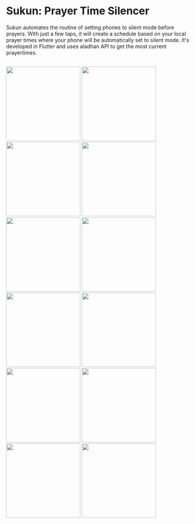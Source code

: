 # Sukun: Prayer Time Silencer

Sukun automates the routine of setting phones to silent mode before prayers. With just a few taps, it will create a schedule based on your local prayer times where your phone will be automatically set to silent mode. It's developed in Flutter and uses aladhan API to get the most current prayertimes. 

## 
<img src="https://github.com/ahmed-hinai/prayer_time_silencer/assets/117124832/b5a77e5f-cc47-4182-8d96-9d065eaa458d" width="200" style="display:inline-block;"/>
<img src="https://github.com/ahmed-hinai/prayer_time_silencer/assets/117124832/f8fcecdd-b690-42b6-be47-0d9b90e7fd09" width="200" style="display:inline-block;"/>
<img src="https://github.com/ahmed-hinai/prayer_time_silencer/assets/117124832/ad328893-da15-4e55-93b3-32b61c8b5b20" width="200" style="display:inline-block;"/>
<img src="https://github.com/ahmed-hinai/prayer_time_silencer/assets/117124832/997b29ad-78be-44b2-846e-ed64662b73f6" width="200" style="display:inline-block;"/>
<img src="https://github.com/ahmed-hinai/prayer_time_silencer/assets/117124832/41f8f39f-bf15-4e43-8173-5808c131f38c" width="200" style="display:inline-block;"/>
<img src="https://github.com/ahmed-hinai/prayer_time_silencer/assets/117124832/39106f87-3162-49f0-8986-c4f0b8c70ef6" width="200" style="display:inline-block;"/>
<img src="https://github.com/ahmed-hinai/prayer_time_silencer/assets/117124832/c8fef0b0-6443-42d0-8929-7278234d1a65" width="200" style="display:inline-block;"/>
<img src="https://github.com/ahmed-hinai/prayer_time_silencer/assets/117124832/05c9d699-4cea-4f76-a345-8de6885243d6" width="200" style="display:inline-block;"/>
<img src="https://github.com/ahmed-hinai/prayer_time_silencer/assets/117124832/3311c55a-d372-4496-bc9e-87c1ce03fa9f" width="200" style="display:inline-block;"/>
<img src="https://github.com/ahmed-hinai/prayer_time_silencer/assets/117124832/9ca1363d-b4b0-4b34-9ca7-fd8eb7c4264d" width="200" style="display:inline-block;"/>
<img src="https://github.com/ahmed-hinai/prayer_time_silencer/assets/117124832/1940456c-8558-479d-8205-b6aa0507ab71" width="200" style="display:inline-block;"/>
<img src="https://github.com/ahmed-hinai/prayer_time_silencer/assets/117124832/5ae4c41f-5c9a-4a1e-a54b-df549465f335" width="200" style="display:inline-block;"/>

